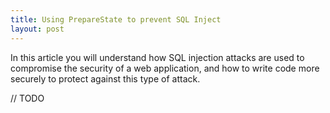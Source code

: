 ```yaml
--- 
title: Using PrepareState to prevent SQL Inject
layout: post
---
```


In this article you will understand how SQL injection attacks are used to compromise the security of a web application, and how to write code more securely to protect against this type of attack.

// TODO 

